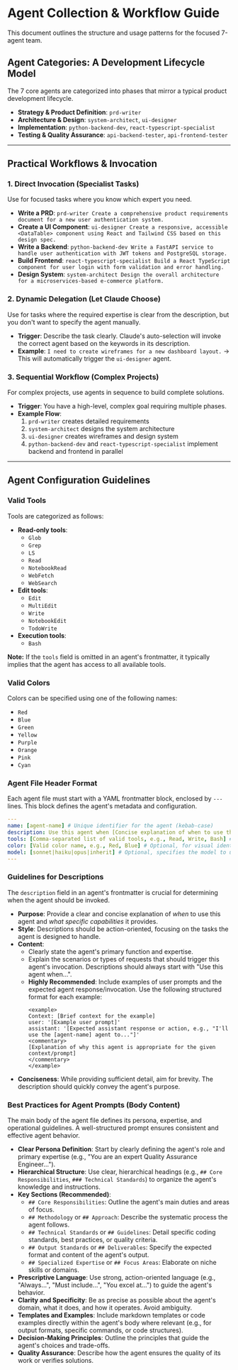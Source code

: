 # Agent Collection & Workflow Guide

This document outlines the structure and usage patterns for the focused 7-agent team.

## Agent Categories: A Development Lifecycle Model

The 7 core agents are categorized into phases that mirror a typical product development lifecycle.

- **Strategy & Product Definition**: `prd-writer`
- **Architecture & Design**: `system-architect`, `ui-designer`
- **Implementation**: `python-backend-dev`, `react-typescript-specialist`
- **Testing & Quality Assurance**: `api-backend-tester`, `api-frontend-tester`

---

## Practical Workflows & Invocation

### 1. Direct Invocation (Specialist Tasks)

Use for focused tasks where you know which expert you need.

- **Write a PRD**: `prd-writer Create a comprehensive product requirements document for a new user authentication system.`
- **Create a UI Component**: `ui-designer Create a responsive, accessible <DataTable> component using React and Tailwind CSS based on this design spec.`
- **Write a Backend**: `python-backend-dev Write a FastAPI service to handle user authentication with JWT tokens and PostgreSQL storage.`
- **Build Frontend**: `react-typescript-specialist Build a React TypeScript component for user login with form validation and error handling.`
- **Design System**: `system-architect Design the overall architecture for a microservices-based e-commerce platform.`

### 2. Dynamic Delegation (Let Claude Choose)

Use for tasks where the required expertise is clear from the description, but you don't want to specify the agent manually.

- **Trigger**: Describe the task clearly. Claude's auto-selection will invoke the correct agent based on the keywords in its description.
- **Example**: `I need to create wireframes for a new dashboard layout.` → This will automatically trigger the `ui-designer` agent.

### 3. Sequential Workflow (Complex Projects)

For complex projects, use agents in sequence to build complete solutions.

- **Trigger**: You have a high-level, complex goal requiring multiple phases.
- **Example Flow**:
  1. `prd-writer` creates detailed requirements
  2. `system-architect` designs the system architecture
  3. `ui-designer` creates wireframes and design system
  4. `python-backend-dev` and `react-typescript-specialist` implement backend and frontend in parallel

---

## Agent Configuration Guidelines

### Valid Tools

Tools are categorized as follows:

- **Read-only tools**:
  - `Glob`
  - `Grep`
  - `LS`
  - `Read`
  - `NotebookRead`
  - `WebFetch`
  - `WebSearch`
- **Edit tools**:
  - `Edit`
  - `MultiEdit`
  - `Write`
  - `NotebookEdit`
  - `TodoWrite`
- **Execution tools**:
  - `Bash`

**Note:** If the `tools` field is omitted in an agent's frontmatter, it typically implies that the agent has access to all available tools.

### Valid Colors

Colors can be specified using one of the following names:

- `Red`
- `Blue`
- `Green`
- `Yellow`
- `Purple`
- `Orange`
- `Pink`
- `Cyan`

### Agent File Header Format

Each agent file must start with a YAML frontmatter block, enclosed by `---` lines. This block defines the agent's metadata and configuration.

```yaml
---
name: [agent-name] # Unique identifier for the agent (kebab-case)
description: Use this agent when [Concise explanation of when to use this agent and its capabilities]
tools: [Comma-separated list of valid tools, e.g., Read, Write, Bash] # Optional, defaults to all tools if omitted
color: [Valid color name, e.g., Red, Blue] # Optional, for visual identification
model: [sonnet|haiku|opus|inherit] # Optional, specifies the model to use for this agent. Inherits from session if blank.
---
```

### Guidelines for Descriptions

The `description` field in an agent's frontmatter is crucial for determining when the agent should be invoked.

- **Purpose**: Provide a clear and concise explanation of _when_ to use this agent and _what specific capabilities_ it provides.
- **Style**: Descriptions should be action-oriented, focusing on the tasks the agent is designed to handle.
- **Content**:
  - Clearly state the agent's primary function and expertise.
  - Explain the scenarios or types of requests that should trigger this agent's invocation. Descriptions should always start with "Use this agent when...".
  - **Highly Recommended**: Include examples of user prompts and the expected agent response/invocation. Use the following structured format for each example:
    ```
    <example>
    Context: [Brief context for the example]
    user: '[Example user prompt]'
    assistant: '[Expected assistant response or action, e.g., "I'll use the [agent-name] agent to..."]'
    <commentary>
    [Explanation of why this agent is appropriate for the given context/prompt]
    </commentary>
    </example>
    ```
- **Conciseness**: While providing sufficient detail, aim for brevity. The description should quickly convey the agent's purpose.

### Best Practices for Agent Prompts (Body Content)

The main body of the agent file defines its persona, expertise, and operational guidelines. A well-structured prompt ensures consistent and effective agent behavior.

- **Clear Persona Definition**: Start by clearly defining the agent's role and primary expertise (e.g., "You are an expert Quality Assurance Engineer...").
- **Hierarchical Structure**: Use clear, hierarchical headings (e.g., `## Core Responsibilities`, `### Technical Standards`) to organize the agent's knowledge and instructions.
- **Key Sections (Recommended)**:
  - `## Core Responsibilities`: Outline the agent's main duties and areas of focus.
  - `## Methodology` or `## Approach`: Describe the systematic process the agent follows.
  - `## Technical Standards` or `## Guidelines`: Detail specific coding standards, best practices, or quality criteria.
  - `## Output Standards` or `## Deliverables`: Specify the expected format and content of the agent's output.
  - `## Specialized Expertise` or `## Focus Areas`: Elaborate on niche skills or domains.
- **Prescriptive Language**: Use strong, action-oriented language (e.g., "Always...", "Must include...", "You excel at...") to guide the agent's behavior.
- **Clarity and Specificity**: Be as precise as possible about the agent's domain, what it does, and how it operates. Avoid ambiguity.
- **Templates and Examples**: Include markdown templates or code examples directly within the agent's body where relevant (e.g., for output formats, specific commands, or code structures).
- **Decision-Making Principles**: Outline the principles that guide the agent's choices and trade-offs.
- **Quality Assurance**: Describe how the agent ensures the quality of its work or verifies solutions.
